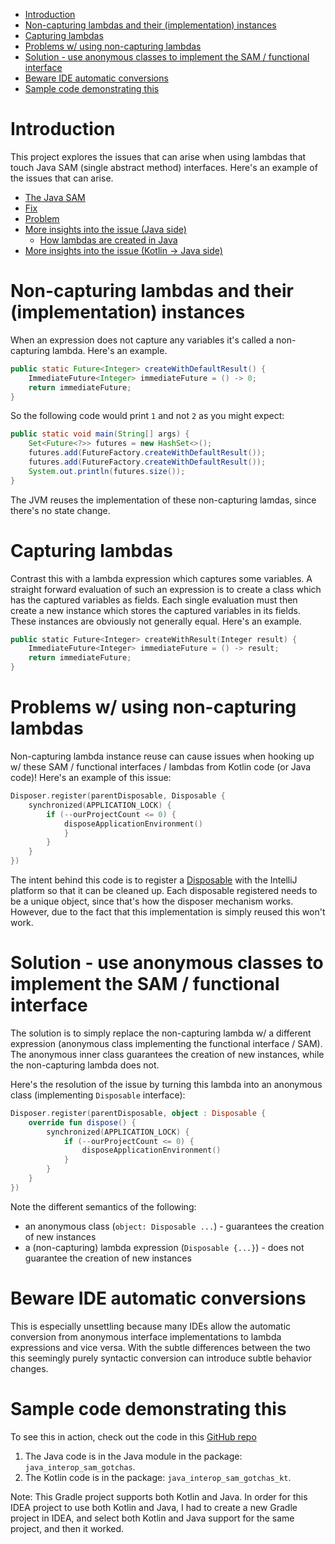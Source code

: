 <!-- START doctoc generated TOC please keep comment here to allow auto update -->
<!-- DON'T EDIT THIS SECTION, INSTEAD RE-RUN doctoc TO UPDATE -->

- [Introduction](#introduction)
- [Non-capturing lambdas and their (implementation) instances](#non-capturing-lambdas-and-their-implementation-instances)
- [Capturing lambdas](#capturing-lambdas)
- [Problems w/ using non-capturing lambdas](#problems-w-using-non-capturing-lambdas)
- [Solution - use anonymous classes to implement the SAM / functional interface](#solution---use-anonymous-classes-to-implement-the-sam--functional-interface)
- [Beware IDE automatic conversions](#beware-ide-automatic-conversions)
- [Sample code demonstrating this](#sample-code-demonstrating-this)

<!-- END doctoc generated TOC please keep comment here to allow auto update -->

# Introduction

This project explores the issues that can arise when using lambdas that touch Java SAM (single
abstract method) interfaces. Here's an example of the issues that can arise.

- [The Java SAM](https://github.com/JetBrains/intellij-community/blob/master/platform/util/src/com/intellij/openapi/Disposable.java)
- [Fix](https://github.com/JetBrains/kotlin/pull/3556)
- [Problem](https://youtrack.jetbrains.com/issue/KT-32158#focus=Comments-27-4267010.0-0)
- [More insights into the issue (Java side)](https://blog.codefx.org/java/instances-non-capturing-lambdas/)
  - [How lambdas are created in Java](https://blog.codefx.org/java/dev/lambdas-java-peek-hood/)
- [More insights into the issue (Kotlin -> Java side)](https://medium.com/@krossovochkin/kotlin-java-interop-function-references-and-sam-conversions-3d0cd36f7967)

# Non-capturing lambdas and their (implementation) instances

When an expression does not capture any variables it's called a non-capturing lambda. Here's an
example.

```java
public static Future<Integer> createWithDefaultResult() {
	ImmediateFuture<Integer> immediateFuture = () -> 0;
	return immediateFuture;
}
```

So the following code would print `1` and not `2` as you might expect:

```java
public static void main(String[] args) {
	Set<Future<?>> futures = new HashSet<>();
	futures.add(FutureFactory.createWithDefaultResult());
	futures.add(FutureFactory.createWithDefaultResult());
	System.out.println(futures.size());
}
```

The JVM reuses the implementation of these non-capturing lamdas, since there's no state change.

# Capturing lambdas

Contrast this with a lambda expression which captures some variables. A straight forward evaluation
of such an expression is to create a class which has the captured variables as fields. Each single
evaluation must then create a new instance which stores the captured variables in its fields. These
instances are obviously not generally equal. Here's an example.

```kotlin
public static Future<Integer> createWithResult(Integer result) {
	ImmediateFuture<Integer> immediateFuture = () -> result;
	return immediateFuture;
}
```

# Problems w/ using non-capturing lambdas

Non-capturing lambda instance reuse can cause issues when hooking up w/ these SAM / functional
interfaces / lambdas from Kotlin code (or Java code)! Here's an example of this issue:

```kotlin
Disposer.register(parentDisposable, Disposable {
    synchronized(APPLICATION_LOCK) {
        if (--ourProjectCount <= 0) {
            disposeApplicationEnvironment()
            }
        }
    }
})
```

The intent behind this code is to register a
[Disposable](https://github.com/JetBrains/intellij-community/blob/master/platform/util/src/com/intellij/openapi/Disposable.java)
with the IntelliJ platform so that it can be cleaned up. Each disposable registered needs to be a
unique object, since that's how the disposer mechanism works. However, due to the fact that this
implementation is simply reused this won't work.

# Solution - use anonymous classes to implement the SAM / functional interface

The solution is to simply replace the non-capturing lambda w/ a different expression (anonymous
class implementing the functional interface / SAM). The anonymous inner class guarantees the
creation of new instances, while the non-capturing lambda does not.

Here's the resolution of the issue by turning this lambda into an anonymous class (implementing
`Disposable` interface):

```kotlin
Disposer.register(parentDisposable, object : Disposable {
    override fun dispose() {
        synchronized(APPLICATION_LOCK) {
            if (--ourProjectCount <= 0) {
                disposeApplicationEnvironment()
            }
        }
    }
})
```

Note the different semantics of the following:

- an anonymous class (`object: Disposable ...`) - guarantees the creation of new instances
- a (non-capturing) lambda expression (`Disposable {...}`) - does not guarantee the creation of new
  instances

# Beware IDE automatic conversions

This is especially unsettling because many IDEs allow the automatic conversion from anonymous
interface implementations to lambda expressions and vice versa. With the subtle differences between
the two this seemingly purely syntactic conversion can introduce subtle behavior changes.

# Sample code demonstrating this

To see this in action, check out the code in this
[GitHub repo](https://github.com/nazmulidris/kt-scratch)

1. The Java code is in the Java module in the package: `java_interop_sam_gotchas`.
2. The Kotlin code is in the package: `java_interop_sam_gotchas_kt`.

Note: This Gradle project supports both Kotlin and Java. In order for this IDEA project to use both
Kotlin and Java, I had to create a new Gradle project in IDEA, and select both Kotlin and Java
support for the same project, and then it worked.
